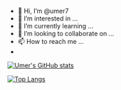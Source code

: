 - 👋 Hi, I’m @umer7
- 👀 I’m interested in ...
- 🌱 I’m currently learning ...
- 💞️ I’m looking to collaborate on ...
- 📫 How to reach me ...
- 
[![Umer's GitHub stats](https://github-readme-stats.vercel.app/api?username=umer7&show_icons=true&theme=radica)](https://github.com/anuraghazra/github-readme-stats)

[![Top Langs](https://github-readme-stats.vercel.app/api/top-langs/?username=umer7&layout=compact)](https://github.com/anuraghazra/github-readme-stats)

<!---
umer7/umer7 is a ✨ special ✨ repository because its `README.md` (this file) appears on your GitHub profile.
You can click the Preview link to take a look at your changes.
--->
